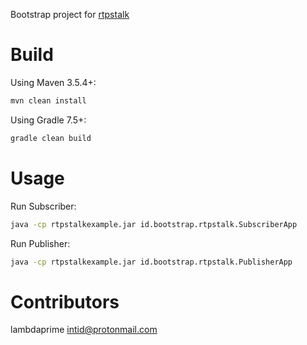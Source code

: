 Bootstrap project for [rtpstalk](https://github.com/pinorobotics/rtpstalk)

# Build

Using Maven 3.5.4+:

``` bash
mvn clean install
```

Using Gradle 7.5+:

``` bash
gradle clean build
```

# Usage

Run Subscriber:

``` bash
java -cp rtpstalkexample.jar id.bootstrap.rtpstalk.SubscriberApp
```

Run Publisher:

``` bash
java -cp rtpstalkexample.jar id.bootstrap.rtpstalk.PublisherApp
```

# Contributors

lambdaprime <intid@protonmail.com>
